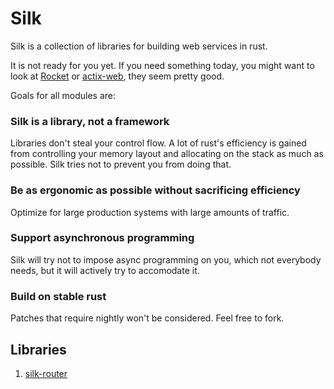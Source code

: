 # Silk

Silk is a collection of libraries for building web services in rust.

It is not ready for you yet. If you need something today, you might want to
look at [Rocket](https://rocket.rs/) or [actix-web](https://actix.rs/book/actix-web/),
they seem pretty good.

Goals for all modules are:

### Silk is a library, not a framework

Libraries don't steal your control flow. A lot of rust's efficiency is gained
from controlling your memory layout and allocating on the stack as much
as possible. Silk tries not to prevent you from doing that.

### Be as ergonomic as possible without sacrificing efficiency

Optimize for large production systems with large amounts of traffic.

### Support asynchronous programming

Silk will try not to impose async programming on you, which not everybody
needs, but it will actively try to accomodate it.

### Build on stable rust

Patches that require nightly won't be considered. Feel free to fork.

## Libraries

1. [silk-router](silk-router/README.md)
